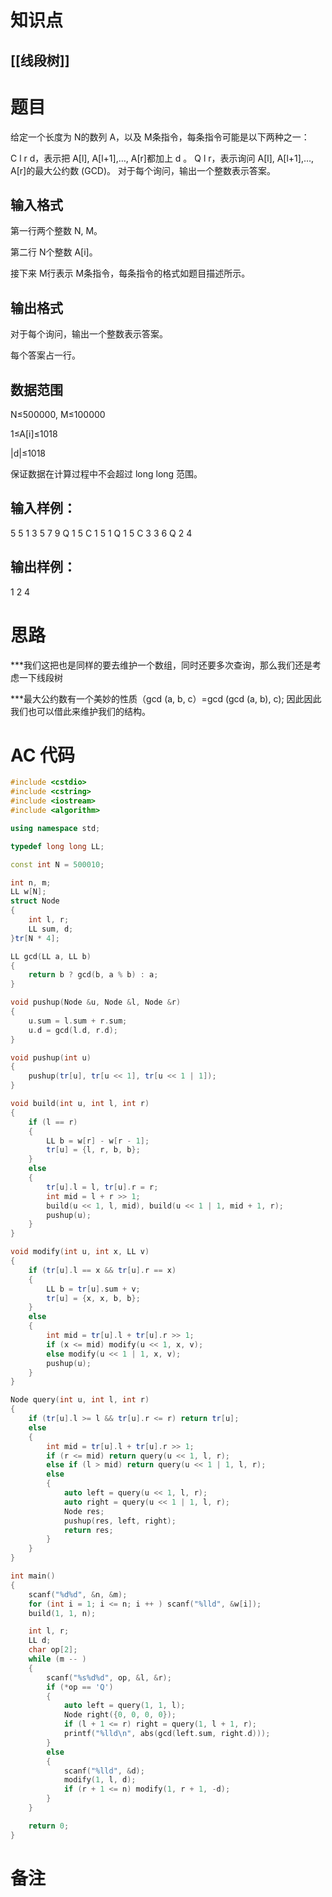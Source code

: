 # 知识点
  ## [[线段树]]
# 题目
 给定一个长度为 N的数列 A，以及 M条指令，每条指令可能是以下两种之一：

C l r d，表示把 A[l], A[l+1],…, A[r]都加上 d
。
Q l r，表示询问 A[l], A[l+1],…, A[r]的最大公约数 (GCD)。
对于每个询问，输出一个整数表示答案。

## 输入格式
第一行两个整数 N, M。

第二行 N个整数 A[i]。

接下来 M行表示 M条指令，每条指令的格式如题目描述所示。

## 输出格式
对于每个询问，输出一个整数表示答案。

每个答案占一行。

## 数据范围
N≤500000, M≤100000

1≤A[i]≤1018

|d|≤1018

保证数据在计算过程中不会超过 long long 范围。

## 输入样例：
5 5
1 3 5 7 9
Q 1 5
C 1 5 1
Q 1 5
C 3 3 6
Q 2 4
## 输出样例：
1
2
4

# 思路
***我们这把也是同样的要去维护一个数组，同时还要多次查询，那么我们还是考虑一下线段树

***最大公约数有一个美妙的性质（gcd (a, b, c）=gcd (gcd (a, b), c); 因此因此我们也可以借此来维护我们的结构。

# AC 代码
```cpp
#include <cstdio>
#include <cstring>
#include <iostream>
#include <algorithm>

using namespace std;

typedef long long LL;

const int N = 500010;

int n, m;
LL w[N];
struct Node
{
    int l, r;
    LL sum, d;
}tr[N * 4];

LL gcd(LL a, LL b)
{
    return b ? gcd(b, a % b) : a;
}

void pushup(Node &u, Node &l, Node &r)
{
    u.sum = l.sum + r.sum;
    u.d = gcd(l.d, r.d);
}

void pushup(int u)
{
    pushup(tr[u], tr[u << 1], tr[u << 1 | 1]);
}

void build(int u, int l, int r)
{
    if (l == r)
    {
        LL b = w[r] - w[r - 1];
        tr[u] = {l, r, b, b};
    }
    else
    {
        tr[u].l = l, tr[u].r = r;
        int mid = l + r >> 1;
        build(u << 1, l, mid), build(u << 1 | 1, mid + 1, r);
        pushup(u);
    }
}

void modify(int u, int x, LL v)
{
    if (tr[u].l == x && tr[u].r == x)
    {
        LL b = tr[u].sum + v;
        tr[u] = {x, x, b, b};
    }
    else
    {
        int mid = tr[u].l + tr[u].r >> 1;
        if (x <= mid) modify(u << 1, x, v);
        else modify(u << 1 | 1, x, v);
        pushup(u);
    }
}

Node query(int u, int l, int r)
{
    if (tr[u].l >= l && tr[u].r <= r) return tr[u];
    else
    {
        int mid = tr[u].l + tr[u].r >> 1;
        if (r <= mid) return query(u << 1, l, r);
        else if (l > mid) return query(u << 1 | 1, l, r);
        else
        {
            auto left = query(u << 1, l, r);
            auto right = query(u << 1 | 1, l, r);
            Node res;
            pushup(res, left, right);
            return res;
        }
    }
}

int main()
{
    scanf("%d%d", &n, &m);
    for (int i = 1; i <= n; i ++ ) scanf("%lld", &w[i]);
    build(1, 1, n);

    int l, r;
    LL d;
    char op[2];
    while (m -- )
    {
        scanf("%s%d%d", op, &l, &r);
        if (*op == 'Q')
        {
            auto left = query(1, 1, l);
            Node right({0, 0, 0, 0});
            if (l + 1 <= r) right = query(1, l + 1, r);
            printf("%lld\n", abs(gcd(left.sum, right.d)));
        }
        else
        {
            scanf("%lld", &d);
            modify(1, l, d);
            if (r + 1 <= n) modify(1, r + 1, -d);
        }
    }

    return 0;
}
```
# 备注
